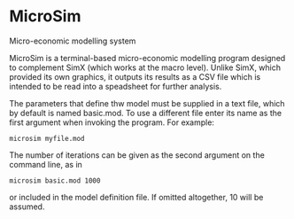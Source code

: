 # MicroSim
Micro-economic modelling system

MicroSim is a terminal-based micro-economic modelling program designed to complement SimX (which works at the macro level). Unlike SimX, which provided its own graphics, it outputs its results as a CSV file which is intended to be read into a speadsheet for further analysis.

The parameters that define thw model must be supplied in a text file, which by default is named basic.mod. To use a different file enter its name as the first argument when invoking the program. For example:
```
microsim myfile.mod
```
The number of iterations can be given as the second argument on the command line, as in
```
microsim basic.mod 1000
```
or included in the model definition file. If omitted altogether, 10 will be assumed.

